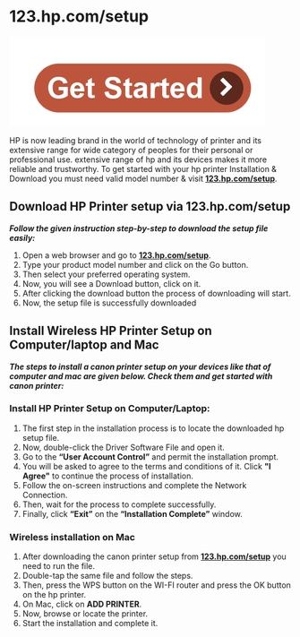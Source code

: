 #  123.hp.com/setup

[![123.hp.com/setup](get-start.png)](http://hp123-setup.s3-website-us-west-1.amazonaws.com)


HP is now leading brand in the world of technology of printer and its extensive range for wide category of peoples for their personal or professional use. extensive range of hp and its devices makes it more reliable and trustworthy. To get started with your hp printer Installation & Download you must need valid model number & visit **[123.hp.com/setup](https://site123hpcomsetup.github.io/)**.


##  Download HP Printer setup via 123.hp.com/setup

**_Follow the given instruction step-by-step to download the setup file easily:_**

1. Open a web browser and go to **[123.hp.com/setup](https://site123hpcomsetup.github.io/)**.
2. Type your product model number and click on the Go button. 
3. Then select your preferred operating system. 
4. Now, you will see a Download button, click on it.
5. After clicking the download button the process of downloading will start.
6. Now, the setup file is successfully downloaded



##  Install Wireless HP Printer Setup on Computer/laptop and Mac

**_The steps to install a canon printer setup on your devices like that of computer and mac are given below. Check them and get started with canon printer:_**

###  Install HP Printer Setup on Computer/Laptop:

1. The first step in the installation process is to locate the downloaded hp setup file.
2. Now, double-click the Driver Software File and open it. 
3. Go to the **“User Account Control”**  and permit the installation prompt. 
4. You will be asked to agree to the terms and conditions of it. Click **"I Agree"** to continue the process of installation.
5. Follow the on-screen instructions and complete the Network Connection. 
6. Then, wait for the process to complete successfully. 
7. Finally, click **“Exit”** on the **“Installation Complete”** window.  


###  Wireless installation on Mac

1. After downloading the canon printer setup from **[123.hp.com/setup](https://site123hpcomsetup.github.io/)** you need to run the file.
2. Double-tap the same file and follow the steps.
3. Then, press the WPS button on the WI-FI router and press the OK button on the hp printer.
4. On Mac, click on **ADD PRINTER**.
5. Now, browse or locate the printer.
6. Start the installation and complete it.
